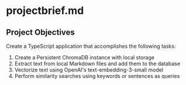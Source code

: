 # projectbrief.md

## Project Objectives

Create a TypeScript application that accomplishes the following tasks:

1. Create a Persistent ChromaDB instance with local storage
2. Extract text from local Markdown files and add them to the database
3. Vectorize text using OpenAI's text-embedding-3-small model
4. Perform similarity searches using keywords or sentences as queries
